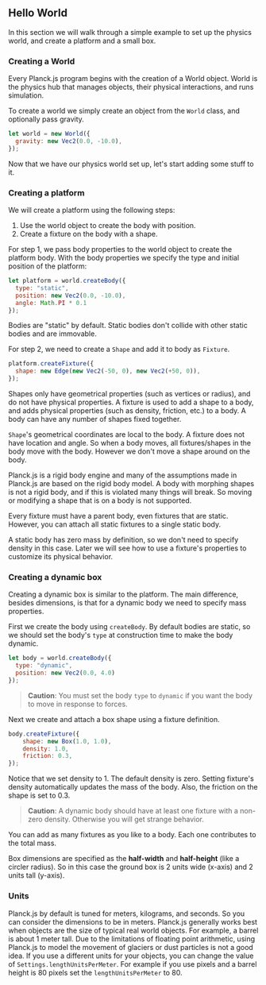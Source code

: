 
## Hello World

In this section we will walk through a simple example to set up the physics world, and create a platform and a small box.

### Creating a World
Every Planck.js program begins with the creation of a World object.
World is the physics hub that manages objects, their physical interactions, and runs simulation.

To create a world we simply create an object from the `World` class, and optionally pass gravity.

```js
let world = new World({
  gravity: new Vec2(0.0, -10.0),
});
```

Now that we have our physics world set up, let's start adding some stuff to it.

### Creating a platform

We will create a platform using the following steps:

1. Use the world object to create the body with position.
1. Create a fixture on the body with a shape.

For step 1, we pass body properties to the world object to create the platform body.
With the body properties we specify the type and initial position of the platform:

```js
let platform = world.createBody({
  type: "static",
  position: new Vec2(0.0, -10.0),
  angle: Math.PI * 0.1
});
```

Bodies are "static" by default. Static bodies don't collide with other static bodies and are immovable.

For step 2, we need to create a `Shape` and add it to body as `Fixture`.

```js
platform.createFixture({
  shape: new Edge(new Vec2(-50, 0), new Vec2(+50, 0)),
});
```

Shapes only have geometrical properties (such as vertices or radius), and do not have physical properties.
A fixture is used to add a shape to a body, and adds physical properties (such as density, friction, etc.) to a body.
A body can have any number of shapes fixed together.

`Shape`'s geometrical coordinates are local to the body. A fixture does not have location and angle. So when a body moves, all fixtures/shapes in the body move with the body. However we don't move a shape around on the body.

Planck.js is a rigid body engine and many of the assumptions made in Planck.js are based on the rigid body model.
A body with morphing shapes is not a rigid body, and if this is violated many things will break.
So moving or modifying a shape that is on a body is not supported.

Every fixture must have a parent body, even fixtures that are static.
However, you can attach all static fixtures to a single static body.

A static body has zero mass by definition, so we don't need to specify density in this case.
Later we will see how to use a fixture's properties to customize its physical behavior.

### Creating a dynamic box
Creating a dynamic box is similar to the platform. The main difference, besides dimensions, is that for a dynamic body we need to specify mass properties.

First we create the body using `createBody`. By default bodies are static, so we should set the body's `type` at construction time to make the body dynamic.

```js
let body = world.createBody({
  type: "dynamic",
  position: new Vec2(0.0, 4.0)
});
```

> **Caution**:
> You must set the body `type` to `dynamic` if you want the body to move in response to forces.

Next we create and attach a box shape using a fixture definition.

```js
body.createFixture({
    shape: new Box(1.0, 1.0),
    density: 1.0,
    friction: 0.3,
});
```

Notice that we set density to 1. The default density is zero. Setting fixture's density automatically updates the mass of the body. Also, the friction on the shape is set to 0.3.

> **Caution**:
> A dynamic body should have at least one fixture with a non-zero density. Otherwise you will get strange behavior.

You can add as many fixtures as you like to a body. Each one contributes to the total mass.

Box dimensions are specified as the **half-width** and **half-height** (like a circler radius).
So in this case the ground box is 2 units wide (x-axis) and 2 units tall (y-axis).

### Units
Planck.js by default is tuned for meters, kilograms, and seconds. So you can consider the dimensions to be in meters.
Planck.js generally works best when objects are the size of typical real world objects. For example, a barrel is about 1 meter tall.
Due to the limitations of floating point arithmetic, using Planck.js to model the movement of glaciers or dust particles is not a good idea.
If you use a different units for your objects, you can change the value of `Settings.lengthUnitsPerMeter`.
For example if you use pixels and a barrel height is 80 pixels set the `lengthUnitsPerMeter` to 80.
